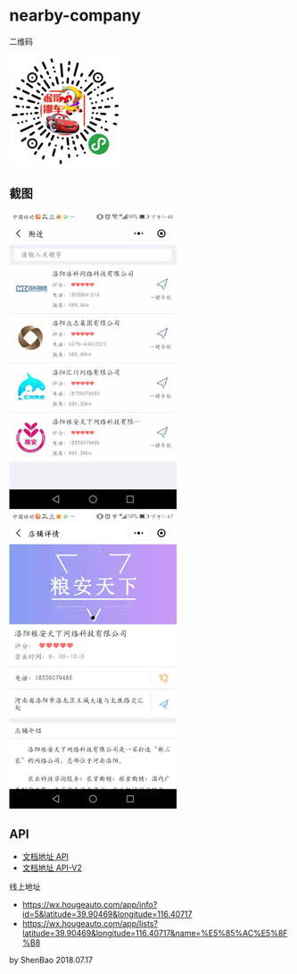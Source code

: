 # nearby-company


二维码

<img src="./screenshot/qr-code.jpg" width="200"/>



## 截图

<img src="./screenshot/list.jpg" width="300"/>

<img src="./screenshot/details.jpg" width="300"/>



## API 

- [文档地址 API](./API.md)
- [文档地址 API-V2](./API-V2.md)

线上地址
- https://wx.hougeauto.com/app/info?id=5&latitude=39.90469&longitude=116.40717
- https://wx.hougeauto.com/app/lists?latitude=39.90469&longitude=116.40717&name=%E5%85%AC%E5%8F%B8


by ShenBao 2018.07.17
